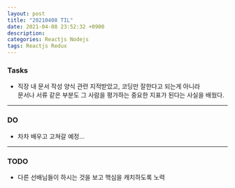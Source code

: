 ```yaml
---
layout: post
title: "20210408 TIL"
date: 2021-04-08 23:52:32 +0900
description:
categories: Reactjs Nodejs
tags: Reactjs Redux
---
```


### Tasks

- 직장 내 문서 작성 양식 관련 지적받았고, 코딩만 잘한다고 되는게 아니라 <br>
  문서나 서류 같은 부분도 그 사람을 평가하는 중요한 지표가 된다는 사실을 배웠다.

---

### DO

- 차차 배우고 고쳐갈 예정...

---

### TODO

- 다른 선배님들이 하시는 것을 보고 핵심을 캐치하도록 노력

